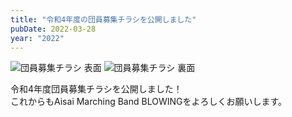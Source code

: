 ```yaml
---
title: "令和4年度の団員募集チラシを公開しました"
pubDate: 2022-03-28
year: "2022"
---
```


![団員募集チラシ 表面](@/assets/2022flyer_join_us_1.webp)
![団員募集チラシ 裏面](@/assets/2022flyer_join_us_2.webp)

令和4年度団員募集チラシを公開しました！\
これからもAisai Marching Band BLOWINGをよろしくお願いします。
